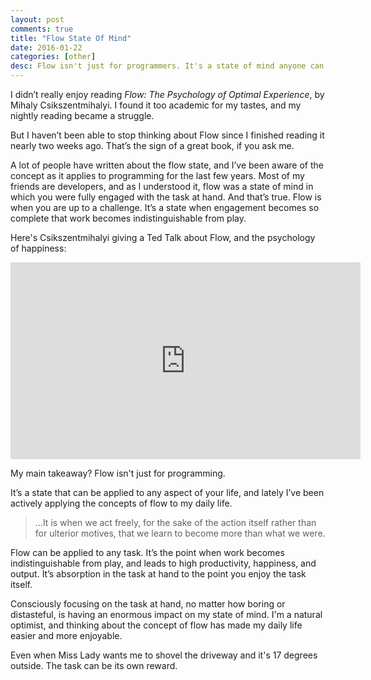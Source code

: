 ```yaml
---
layout: post
comments: true
title: "Flow State Of Mind"
date: 2016-01-22
categories: [other]
desc: Flow isn't just for programmers. It's a state of mind anyone can achieve, in which you are fully immersed in a task at hand, highly productive, and happy.
---
```

I didn’t really enjoy reading *Flow: The Psychology of Optimal Experience*, by Mihaly Csikszentmihalyi. I found it too academic for my tastes, and my nightly reading became a struggle.

But I haven’t been able to stop thinking about Flow since I finished reading it nearly two weeks ago. That’s the sign of a great book, if you ask me.

A lot of people have written about the flow state, and I’ve been aware of the concept as it applies to programming for the last few years. Most of my friends are developers, and as I understood it, flow was a state of mind in which you were fully engaged with the task at hand. And that’s true. Flow is when you are up to a challenge. It’s a state when engagement becomes so complete that work becomes indistinguishable from play.

Here's Csikszentmihalyi giving a Ted Talk about Flow, and the psychology of happiness:

<iframe width="560" height="315" src="https://www.youtube.com/embed/fXIeFJCqsPs" frameborder="0" allowfullscreen></iframe>

My main takeaway? Flow isn't just for programming.

It’s a state that can be applied to any aspect of your life, and lately I’ve been actively applying the concepts of flow to my daily life.

<blockquote id="quote">
  ...It is when we act freely, for the sake of the action itself rather than for ulterior motives, that we learn to become more than what we were.
</blockquote>

Flow can be applied to any task. It’s the point when work becomes indistinguishable from play, and leads to high productivity, happiness, and output. It’s absorption in the task at hand to the point you enjoy the task itself.

Consciously focusing on the task at hand, no matter how boring or distasteful, is having an enormous impact on my state of mind. I'm a natural optimist, and thinking about the concept of flow has made my daily life easier and more enjoyable.

Even when Miss Lady wants me to shovel the driveway and it's 17 degrees outside. The task can be its own reward.